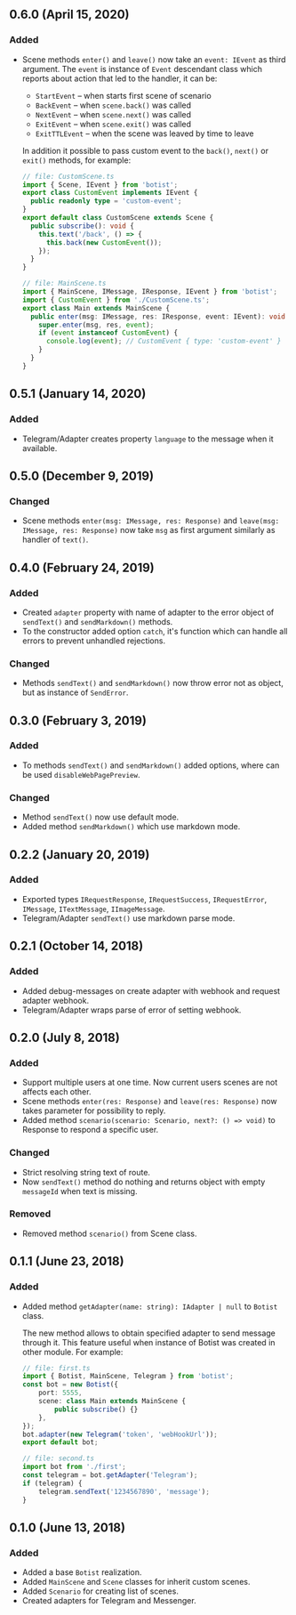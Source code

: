 ## 0.6.0 (April 15, 2020)

### Added
- Scene methods `enter()` and `leave()` now take an `event: IEvent` as third argument. The `event` is instance of `Event` descendant class which reports about action that led to the handler, it can be:
  - `StartEvent` – when starts first scene of scenario
  - `BackEvent` – when `scene.back()` was called
  - `NextEvent` – when `scene.next()` was called
  - `ExitEvent` – when `scene.exit()` was called
  - `ExitTTLEvent` – when the scene was leaved by time to leave

  In addition it possible to pass custom event to the `back()`, `next()` or `exit()` methods, for example:
  ```ts
  // file: CustomScene.ts
  import { Scene, IEvent } from 'botist';
  export class CustomEvent implements IEvent {
    public readonly type = 'custom-event';
  }
  export default class CustomScene extends Scene {
    public subscribe(): void {
      this.text('/back', () => {
        this.back(new CustomEvent());
      });
    }
  }
  ```

  ```ts
  // file: MainScene.ts
  import { MainScene, IMessage, IResponse, IEvent } from 'botist';
  import { CustomEvent } from './CustomScene.ts';
  export class Main extends MainScene {
    public enter(msg: IMessage, res: IResponse, event: IEvent): void {
      super.enter(msg, res, event);
      if (event instanceof CustomEvent) {
        console.log(event); // CustomEvent { type: 'custom-event' }
      }
    }
  }
  ```

## 0.5.1 (January 14, 2020)

### Added
- Telegram/Adapter creates property `language` to the message when it available.

## 0.5.0 (December 9, 2019)

### Changed
- Scene methods `enter(msg: IMessage, res: Response)` and `leave(msg: IMessage, res: Response)` now take `msg` as first argument similarly as handler of `text()`.

## 0.4.0 (February 24, 2019)

### Added
- Created `adapter` property with name of adapter to the error object of `sendText()` and `sendMarkdown()` methods.
- To the constructor added option `catch`, it's function which can handle all errors to prevent unhandled rejections.

### Changed
- Methods `sendText()` and `sendMarkdown()` now throw error not as object, but as instance of `SendError`.

## 0.3.0 (February 3, 2019)

### Added
- To methods `sendText()` and `sendMarkdown()` added options, where can be used `disableWebPagePreview`.

### Changed
- Method `sendText()` now use default mode.
- Added method `sendMarkdown()` which use markdown mode.

## 0.2.2 (January 20, 2019)

### Added
- Exported types `IRequestResponse`, `IRequestSuccess`, `IRequestError`, `IMessage`, `ITextMessage`, `IImageMessage`.
- Telegram/Adapter `sendText()` use markdown parse mode.

## 0.2.1 (October 14, 2018)

### Added
- Added debug-messages on create adapter with webhook and request adapter webhook.
- Telegram/Adapter wraps parse of error of setting webhook.

## 0.2.0 (July 8, 2018)

### Added
- Support multiple users at one time. Now current users scenes are not affects each other.
- Scene methods `enter(res: Response)` and `leave(res: Response)` now takes parameter for possibility to reply.
- Added method `scenario(scenario: Scenario, next?: () => void)` to Response to respond a specific user.

### Changed
- Strict resolving string text of route.
- Now `sendText()` method do nothing and returns object with empty `messageId` when text is missing.

### Removed
- Removed method `scenario()` from Scene class.

## 0.1.1 (June 23, 2018)

### Added
- Added method `getAdapter(name: string): IAdapter | null` to `Botist` class.

  The new method allows to obtain specified adapter to send message through it. This feature useful when instance of Botist was created in other module. For example:
  ```ts
  // file: first.ts
  import { Botist, MainScene, Telegram } from 'botist';
  const bot = new Botist({
      port: 5555,
      scene: class Main extends MainScene {
          public subscribe() {}
      },
  });
  bot.adapter(new Telegram('token', 'webHookUrl'));
  export default bot;
  ```

  ```ts
  // file: second.ts
  import bot from './first';
  const telegram = bot.getAdapter('Telegram');
  if (telegram) {
      telegram.sendText('1234567890', 'message');
  }
  ```

## 0.1.0 (June 13, 2018)

### Added
- Added a base `Botist` realization.
- Added `MainScene` and `Scene` classes for inherit custom scenes.
- Added `Scenario` for creating list of scenes.
- Created adapters for Telegram and Messenger.

